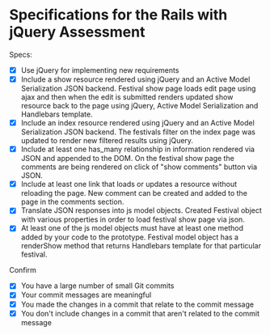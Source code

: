 # Specifications for the Rails with jQuery Assessment

Specs:
- [x] Use jQuery for implementing new requirements 
- [x] Include a show resource rendered using jQuery and an Active Model Serialization JSON backend.
	Festival show page loads edit page using ajax and then when the edit is submitted renders updated show resource back to the page using jQuery, Active Model Serialization and Handlebars template.
- [x] Include an index resource rendered using jQuery and an Active Model Serialization JSON backend.
	The festivals filter on the index page was updated to render new filtered results using jQuery.
- [x] Include at least one has_many relationship in information rendered via JSON and appended to the DOM.
	On the festival show page the comments are being rendered on click of "show comments" button via JSON.
- [x] Include at least one link that loads or updates a resource without reloading the page.
	New comment can be created and added to the page in the comments section.
- [x] Translate JSON responses into js model objects.
	Created Festival object with various properties in order to load festival show page via json.
- [x] At least one of the js model objects must have at least one method added by your code to the prototype.
	Festival model object has a renderShow method that returns Handlebars template for that particular festival.

Confirm
- [x] You have a large number of small Git commits
- [x] Your commit messages are meaningful
- [x] You made the changes in a commit that relate to the commit message
- [x] You don't include changes in a commit that aren't related to the commit message

